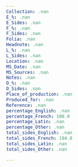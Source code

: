 ```yaml
---
Collection: .nan
E_%: .nan
E_Sides: .nan
F_%: .nan
F_Sides: .nan
Folia: .nan
Headnote: .nan
L_%: .nan
L_Sides: .nan
Location: .nan
MS_Date: .nan
MS_Sources: .nan
Notes: .nan
O_%: .nan
O_Sides: .nan
Place_of_production: .nan
Produced_for: .nan
Reference: .nan
percentage_English: .nan
percentage_French: 100.0
percentage_Latin: .nan
percentage_Other: .nan
total_sides_English: .nan
total_sides_French: 194.0
total_sides_Latin: .nan
total_sides_Other: .nan

---
```

